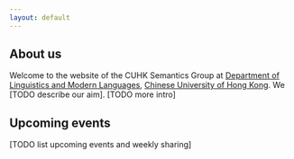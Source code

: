 ```yaml
---
layout: default
---
```


## About us

Welcome to the website of the CUHK Semantics Group at [Department of Linguistics and Modern Languages](http://ling.cuhk.edu.hk/), [Chinese University of Hong Kong](https://www.cuhk.edu.hk/english/). We \[TODO describe our aim\]. \[TODO more intro\]

## Upcoming events

\[TODO list upcoming events and weekly sharing\]
